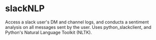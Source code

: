 # slackNLP
Access a slack user's DM and channel logs, and conducts a sentiment analysis on all messages sent by the user. Uses python_slackclient, and Python's Natural Language Toolkit (NLTK). 
